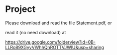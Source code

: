 Project
=======

Please download and read the file Statement.pdf, or 

read it (no need download) at

https://drive.google.com/folderview?id=0B-LLRo89XGyvVWhhQnROTTVJWlU&usp=sharing
